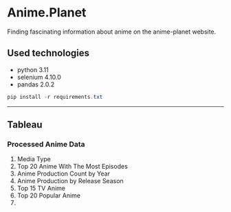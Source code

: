# Anime.Planet
Finding fascinating information about anime on the anime-planet website.

## Used technologies
* python 3.11
* selenium 4.10.0
* pandas 2.0.2

```powershell
pip install -r requirements.txt
```
---

## Tableau
### Processed Anime Data
1. Media Type
2. Top 20 Anime With The Most Episodes
3. Anime Production Count by Year
4. Anime Production by Release Season
5. Top 15 TV Anime
6. Top 20 Popular Anime 
7. 